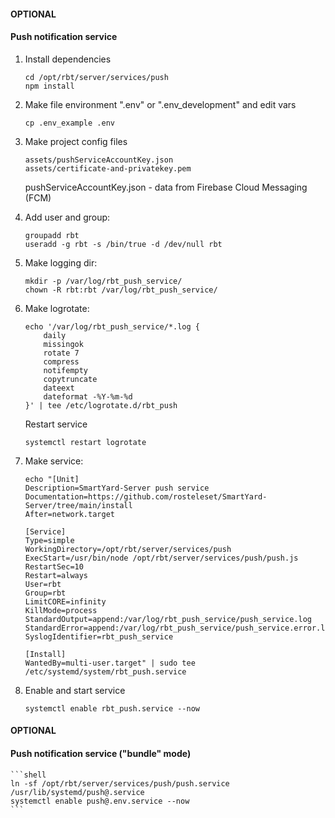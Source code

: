 #### OPTIONAL
#### Push notification service

1. Install dependencies

    ```shell
    cd /opt/rbt/server/services/push
    npm install
    ```

2. Make file environment  ".env" or ".env_development" and edit vars

    ```shell
    cp .env_example .env
    ```

3. Make project config files

   ```
   assets/pushServiceAccountKey.json
   assets/certificate-and-privatekey.pem
   ```
   pushServiceAccountKey.json  - data from Firebase Cloud Messaging (FCM)

4. Add user and group:

    ```shell
    groupadd rbt
    useradd -g rbt -s /bin/true -d /dev/null rbt
    ```

5.  Make logging dir:

    ```shell
    mkdir -p /var/log/rbt_push_service/
    chown -R rbt:rbt /var/log/rbt_push_service/
    ```

6. Make logrotate:

    ```shell
    echo '/var/log/rbt_push_service/*.log {
        daily
        missingok
        rotate 7
        compress
        notifempty
        copytruncate
        dateext
        dateformat -%Y-%m-%d
    }' | tee /etc/logrotate.d/rbt_push
    ```

    Restart service

    ```shell
    systemctl restart logrotate
    ```

7.  Make service:

    ```shell
    echo "[Unit]
    Description=SmartYard-Server push service
    Documentation=https://github.com/rosteleset/SmartYard-Server/tree/main/install
    After=network.target

    [Service]
    Type=simple
    WorkingDirectory=/opt/rbt/server/services/push
    ExecStart=/usr/bin/node /opt/rbt/server/services/push/push.js
    RestartSec=10
    Restart=always
    User=rbt
    Group=rbt
    LimitCORE=infinity
    KillMode=process
    StandardOutput=append:/var/log/rbt_push_service/push_service.log
    StandardError=append:/var/log/rbt_push_service/push_service.error.log
    SyslogIdentifier=rbt_push_service

    [Install]
    WantedBy=multi-user.target" | sudo tee /etc/systemd/system/rbt_push.service
    ```

8. Enable and start service

    ```shell
    systemctl enable rbt_push.service --now
    ```

#### OPTIONAL
#### Push notification service ("bundle" mode)

    ```shell
    ln -sf /opt/rbt/server/services/push/push.service /usr/lib/systemd/push@.service
    systemctl enable push@.env.service --now
    ```
